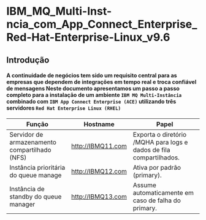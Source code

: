 # IBM_MQ_Multi-Inst-ncia_com_App_Connect_Enterprise_Red-Hat-Enterprise-Linux_v9.6

## Introdução

#### A continuidade de negócios tem sido um requisito central para as empresas que dependem de integrações em tempo real e troca confiável de mensagens Neste documento apresentamos um passo a passo completo para a instalação de um ambiente ``IBM MQ Multi-Instância`` combinado com ``IBM App Connect Enterprise (ACE)`` utilizando três servidores ``Red Hat Enterprise Linux (RHEL)``

| Função | Hostname | Papel |
| ------ | -------- | ----- |
| Servidor de armazenamento compartilhado (NFS) | http://IBMQ11.com | Exporta o diretório /MQHA para logs e dados de fila compartilhados. |
| Instância prioritária do queue manage | http://IBMQ12.com | Ativa por padrão (primary). |
| Instância de standby do queue manager | http://IBMQ13.com | Assume automaticamente em caso de falha do primary. |